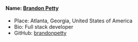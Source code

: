 #### Name: [Brandon Petty](https://github.com/brandonpetty)
- Place: Atlanta, Georgia, United States of America
- Bio: Full stack developer
- GitHub: [brandonpetty](https://github.com/brandonpetty)
